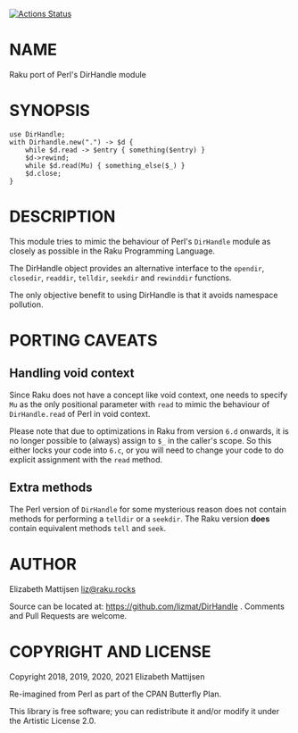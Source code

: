[![Actions Status](https://github.com/lizmat/DirHandle/workflows/test/badge.svg)](https://github.com/lizmat/DirHandle/actions)

NAME
====

Raku port of Perl's DirHandle module

SYNOPSIS
========

    use DirHandle;
    with Dirhandle.new(".") -> $d {
        while $d.read -> $entry { something($entry) }
        $d->rewind;
        while $d.read(Mu) { something_else($_) }
        $d.close;
    }

DESCRIPTION
===========

This module tries to mimic the behaviour of Perl's `DirHandle` module as closely as possible in the Raku Programming Language.

The DirHandle object provides an alternative interface to the `opendir`, `closedir`, `readdir`, `telldir`, `seekdir` and `rewinddir` functions.

The only objective benefit to using DirHandle is that it avoids namespace pollution.

PORTING CAVEATS
===============

Handling void context
---------------------

Since Raku does not have a concept like void context, one needs to specify `Mu` as the only positional parameter with `read` to mimic the behaviour of `DirHandle.read` of Perl in void context.

Please note that due to optimizations in Raku from version `6.d` onwards, it is no longer possible to (always) assign to `$_` in the caller's scope. So this either locks your code into `6.c`, or you will need to change your code to do explicit assignment with the `read` method.

Extra methods
-------------

The Perl version of `DirHandle` for some mysterious reason does not contain methods for performing a `telldir` or a `seekdir`. The Raku version **does** contain equivalent methods `tell` and `seek`.

AUTHOR
======

Elizabeth Mattijsen <liz@raku.rocks>

Source can be located at: https://github.com/lizmat/DirHandle . Comments and Pull Requests are welcome.

COPYRIGHT AND LICENSE
=====================

Copyright 2018, 2019, 2020, 2021 Elizabeth Mattijsen

Re-imagined from Perl as part of the CPAN Butterfly Plan.

This library is free software; you can redistribute it and/or modify it under the Artistic License 2.0.

